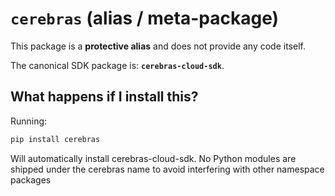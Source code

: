 # `cerebras` (alias / meta-package)

This package is a **protective alias** and does not provide any code itself.

The canonical SDK package is: **`cerebras-cloud-sdk`**.

## What happens if I install this?

Running:
```bash
pip install cerebras
```
Will automatically install cerebras-cloud-sdk.
No Python modules are shipped under the cerebras name to avoid interfering with other namespace packages
